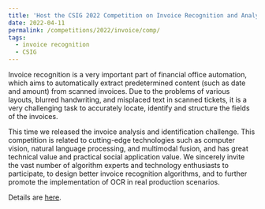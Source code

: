 ```yaml
---
title: 'Host the CSIG 2022 Competition on Invoice Recognition and Analysis'
date: 2022-04-11
permalink: /competitions/2022/invoice/comp/
tags:
  - invoice recognition
  - CSIG
---
```


Invoice recognition is a very important part of financial office automation, which aims to automatically extract predetermined content (such as date and amount) from scanned invoices. Due to the problems of various layouts, blurred handwriting, and misplaced text in scanned tickets, it is a very challenging task to accurately locate, identify and structure the fields of the invoices.

This time we released the invoice analysis and identification challenge. This competition is related to cutting-edge technologies such as computer vision, natural language processing, and multimodal fusion, and has great technical value and practical social application value. We sincerely invite the vast number of algorithm experts and technology enthusiasts to participate, to design better invoice recognition algorithms, and to further promote the implementation of OCR in real production scenarios.



Details are [here](https://davar-lab.github.io/competition/CSIG2022-invoice.html). 

